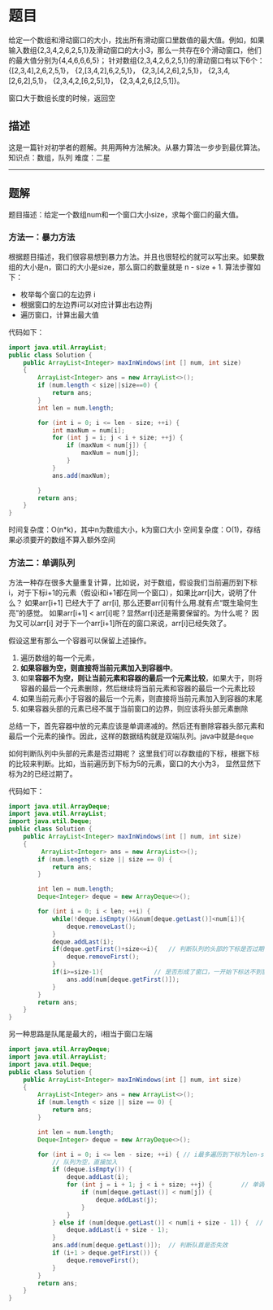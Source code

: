 # 题目

给定一个数组和滑动窗口的大小，找出所有滑动窗口里数值的最大值。例如，如果输入数组{2,3,4,2,6,2,5,1}及滑动窗口的大小3，那么一共存在6个滑动窗口，他们的最大值分别为{4,4,6,6,6,5}； 针对数组{2,3,4,2,6,2,5,1}的滑动窗口有以下6个： {[2,3,4],2,6,2,5,1}， {2,[3,4,2],6,2,5,1}， {2,3,[4,2,6],2,5,1}， {2,3,4,[2,6,2],5,1}， {2,3,4,2,[6,2,5],1}， {2,3,4,2,6,[2,5,1]}。

窗口大于数组长度的时候，返回空

## 描述

这是一篇针对初学者的题解。共用两种方法解决。从暴力算法一步步到最优算法。
知识点：数组，队列
难度：二星

------

## 题解

题目描述：给定一个数组num和一个窗口大小size，求每个窗口的最大值。

### 方法一：暴力方法

根据题目描述，我们很容易想到暴力方法。并且也很轻松的就可以写出来。如果数组的大小是n，窗口的大小是size，那么窗口的数量就是 n - size + 1.
算法步骤如下：

- 枚举每个窗口的左边界 i
- 根据窗口的左边界i可以对应计算出右边界j
- 遍历窗口，计算出最大值

代码如下：

```java
import java.util.ArrayList;
public class Solution {
    public ArrayList<Integer> maxInWindows(int [] num, int size)
    {
        ArrayList<Integer> ans = new ArrayList<>();
        if (num.length < size||size==0) {
            return ans;
        }
        int len = num.length;

        for (int i = 0; i <= len - size; ++i) {
            int maxNum = num[i];
            for (int j = i; j < i + size; ++j) {
                if (maxNum < num[j]) {
                    maxNum = num[j];
                }
            }
            ans.add(maxNum);

        }
        return ans;
    }
}
```

时间复杂度：O(n*k)，其中n为数组大小，k为窗口大小
空间复杂度：O(1)，存结果必须要开的数组不算入额外空间

### 方法二：单调队列

方法一种存在很多大量重复计算，比如说，对于数组，假设我们当前遍历到下标i，对于下标i+1的元素（假设i和i+1都在同一个窗口），如果比arr[i]大，说明了什么？
如果arr[i+1] 已经大于了 arr[i], 那么还要arr[i]有什么用.就有点“既生瑜何生亮”的感觉。
如果arr[i+1] < arr[i]呢？显然arr[i]还是需要保留的。为什么呢？
因为又可以arr[i] 对于下一个arr[i+1]所在的窗口来说，arr[i]已经失效了。

假设这里有那么一个容器可以保留上述操作。

1. 遍历数组的每一个元素，
2. **如果容器为空，则直接将当前元素加入到容器中**。
3. 如果**容器不为空，则让当前元素和容器的最后一个元素比较**，如果大于，则将容器的最后一个元素删除，然后继续将当前元素和容器的最后一个元素比较
4. 如果当前元素小于容器的最后一个元素，则直接将当前元素加入到容器的末尾
5. 如果容器头部的元素已经不属于当前窗口的边界，则应该将头部元素删除

总结一下，首先容器中放的元素应该是单调递减的。然后还有删除容器头部元素和最后一个元素的操作。因此，这样的数据结构就是双端队列。java中就是`deque`

如何判断队列中头部的元素是否过期呢？
这里我们可以存数组的下标，根据下标的比较来判断。比如，当前遍历到下标为5的元素，窗口的大小为3， 显然显然下标为2的已经过期了。

代码如下：

```java
import java.util.ArrayDeque;
import java.util.ArrayList;
import java.util.Deque;
public class Solution {
    public ArrayList<Integer> maxInWindows(int [] num, int size)
    {
         ArrayList<Integer> ans = new ArrayList<>();
        if (num.length < size || size == 0) {
            return ans;
        }

        int len = num.length;
        Deque<Integer> deque = new ArrayDeque<>();

        for (int i = 0; i < len; ++i) {
            while(!deque.isEmpty()&&num[deque.getLast()]<num[i]){
                deque.removeLast();
            }
            deque.addLast(i);
            if(deque.getFirst()+size<=i){   // 判断队列的头部的下标是否过期
                deque.removeFirst();
            }
            if(i>=size-1){              // 是否形成了窗口，一开始下标达不到窗口大小，i相当于窗口右端
                ans.add(num[deque.getFirst()]);
            }
        }
        return ans;
    }
}
```

另一种思路是队尾是最大的，i相当于窗口左端

```java
import java.util.ArrayDeque;
import java.util.ArrayList;
import java.util.Deque;
public class Solution {
    public ArrayList<Integer> maxInWindows(int [] num, int size)
    {
        ArrayList<Integer> ans = new ArrayList<>();
        if (num.length < size || size == 0) {
            return ans;
        }

        int len = num.length;
        Deque<Integer> deque = new ArrayDeque<>();

        for (int i = 0; i <= len - size; ++i) {	// i最多遍历到下标为len-size
            // 队列为空，直接加入
            if (deque.isEmpty()) {
                deque.addLast(i);
                for (int j = i + 1; j < i + size; ++j) {		// 单调队列，需要把窗口剩下的大于队尾的数加入
                    if (num[deque.getLast()] < num[j]) {
                        deque.addLast(j);
                    }
                }
            } else if (num[deque.getLast()] < num[i + size - 1]) {	// d
                deque.addLast(i + size - 1);
            }
            ans.add(num[deque.getLast()]);	// 判断队首是否失效
            if (i+1 > deque.getFirst()) {
                deque.removeFirst();
            }
        }
        return ans;
    }
}
```

